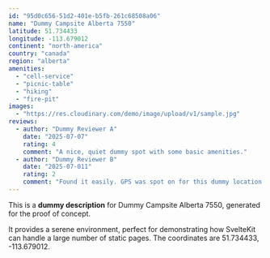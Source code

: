 ```yaml
---
id: "95d0c656-51d2-401e-b5fb-261c68508a06"
name: "Dummy Campsite Alberta 7550"
latitude: 51.734433
longitude: -113.679012
continent: "north-america"
country: "canada"
region: "alberta"
amenities:
  - "cell-service"
  - "picnic-table"
  - "hiking"
  - "fire-pit"
images:
  - "https://res.cloudinary.com/demo/image/upload/v1/sample.jpg"
reviews:
  - author: "Dummy Reviewer A"
    date: "2025-07-07"
    rating: 4
    comment: "A nice, quiet dummy spot with some basic amenities."
  - author: "Dummy Reviewer B"
    date: "2025-07-011"
    rating: 2
    comment: "Found it easily. GPS was spot on for this dummy location."
---
```


This is a **dummy description** for Dummy Campsite Alberta 7550, generated for the proof of concept.

It provides a serene environment, perfect for demonstrating how SvelteKit can handle a large number of static pages. The coordinates are 51.734433, -113.679012.
